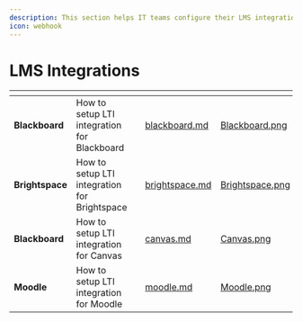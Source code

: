 ```yaml
---
description: This section helps IT teams configure their LMS integrations with EXAMIND.
icon: webhook
---
```


# LMS Integrations

<table data-view="cards"><thead><tr><th></th><th></th><th></th><th data-hidden data-card-target data-type="content-ref"></th><th data-hidden data-card-cover data-type="files"></th></tr></thead><tbody><tr><td><strong>Blackboard</strong></td><td>How to setup LTI integration for Blackboard</td><td></td><td><a href="blackboard.md">blackboard.md</a></td><td><a href="../../.gitbook/assets/Blackboard.png">Blackboard.png</a></td></tr><tr><td><strong>Brightspace</strong></td><td>How to setup LTI integration for Brightspace</td><td></td><td><a href="brightspace.md">brightspace.md</a></td><td><a href="../../.gitbook/assets/Brightspace.png">Brightspace.png</a></td></tr><tr><td><strong>Blackboard</strong></td><td>How to setup LTI integration for Canvas</td><td></td><td><a href="canvas.md">canvas.md</a></td><td><a href="../../.gitbook/assets/Canvas.png">Canvas.png</a></td></tr><tr><td><strong>Moodle</strong></td><td>How to setup LTI integration for Moodle</td><td></td><td><a href="moodle.md">moodle.md</a></td><td><a href="../../.gitbook/assets/Moodle.png">Moodle.png</a></td></tr></tbody></table>

